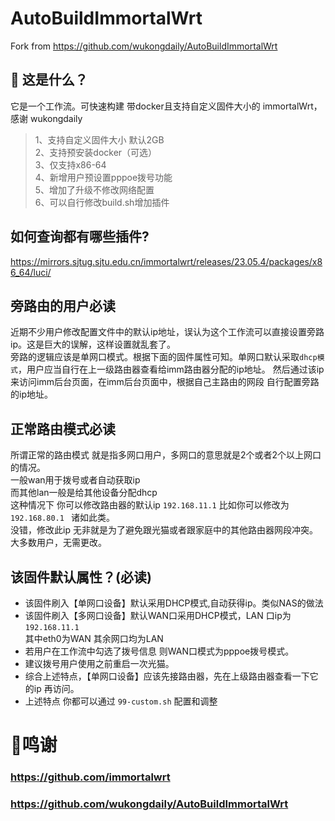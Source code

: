 # AutoBuildImmortalWrt
Fork from https://github.com/wukongdaily/AutoBuildImmortalWrt

## 🤔 这是什么？ 
它是一个工作流。可快速构建 带docker且支持自定义固件大小的 immortalWrt，感谢 wukongdaily
> 1、支持自定义固件大小 默认2GB <br>
> 2、支持预安装docker（可选）<br>
> 3、仅支持x86-64<br>
> 4、新增用户预设置pppoe拨号功能<br>
> 5、增加了升级不修改网络配置<br>
> 6、可以自行修改build.sh增加插件<br>

## 如何查询都有哪些插件?
https://mirrors.sjtug.sjtu.edu.cn/immortalwrt/releases/23.05.4/packages/x86_64/luci/

## 旁路由的用户必读
近期不少用户修改配置文件中的默认ip地址，误认为这个工作流可以直接设置旁路ip。这是巨大的误解，这样设置就乱套了。<br>
旁路的逻辑应该是单网口模式。根据下面的固件属性可知。单网口默认采取`dhcp模式`，用户应当自行在上一级路由器查看给imm路由器分配的ip地址。
然后通过该ip来访问imm后台页面，在imm后台页面中，根据自己主路由的网段 自行配置旁路的ip地址。

## 正常路由模式必读
所谓正常的路由模式 就是指多网口用户，多网口的意思就是2个或者2个以上网口的情况。<br>
一般wan用于拨号或者自动获取ip <br>
而其他lan一般是给其他设备分配dhcp<br>
这种情况下 你可以修改路由器的默认ip  `192.168.11.1` 比如你可以修改为`192.168.80.1 ` 诸如此类。<br>
没错，修改此ip 无非就是为了避免跟光猫或者跟家庭中的其他路由器网段冲突。大多数用户，无需更改。

## 该固件默认属性？(必读)
- 该固件刷入【单网口设备】默认采用DHCP模式,自动获得ip。类似NAS的做法
- 该固件刷入【多网口设备】默认WAN口采用DHCP模式，LAN 口ip为  `192.168.11.1` <br>其中eth0为WAN 其余网口均为LAN
- 若用户在工作流中勾选了拨号信息 则WAN口模式为pppoe拨号模式。
- 建议拨号用户使用之前重启一次光猫。
- 综合上述特点，【单网口设备】应该先接路由器，先在上级路由器查看一下它的ip 再访问。
- 上述特点 你都可以通过 `99-custom.sh` 配置和调整

# 🌟鸣谢
### https://github.com/immortalwrt
### https://github.com/wukongdaily/AutoBuildImmortalWrt
